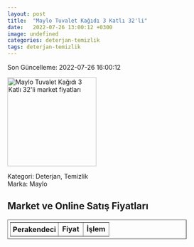 ```yaml
---
layout: post
title:  "Maylo Tuvalet Kağıdı 3 Katlı 32'li"
date:   2022-07-26 13:00:12 +0300
image: undefined
categories: deterjan-temizlik
tags: deterjan-temizlik
---
```


Son Güncelleme: 2022-07-26 16:00:12

<img src="undefined" width="200" alt="Maylo Tuvalet Kağıdı 3 Katlı 32'li market fiyatları" />

Kategori: Deterjan, Temizlik
<br />
Marka: Maylo

<h2>Market ve Online Satış Fiyatları</h2>

<table border="1" style="padding: 5px;width:80%;">
  <tr>
    <td style="padding: 5px;"><strong>Perakendeci</strong></td>
    <td><strong>Fiyat</strong></td>
    <td><strong>İşlem</strong></td>
  </tr>
  
</table>
